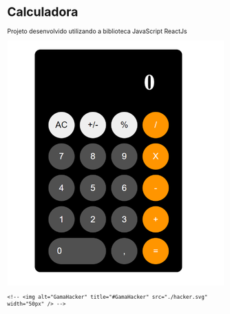 # Calculadora

Projeto desenvolvido utilizando a biblioteca JavaScript ReactJs

<img  src="./calculadora.png" heigth="50em"/>

    <!-- <img alt="GamaHacker" title="#GamaHacker" src="./hacker.svg" width="50px" /> -->

